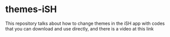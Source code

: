 # themes-iSH
This repository talks about how to change themes in the iSH app with codes that you can download and use directly, and there is a video at this link
